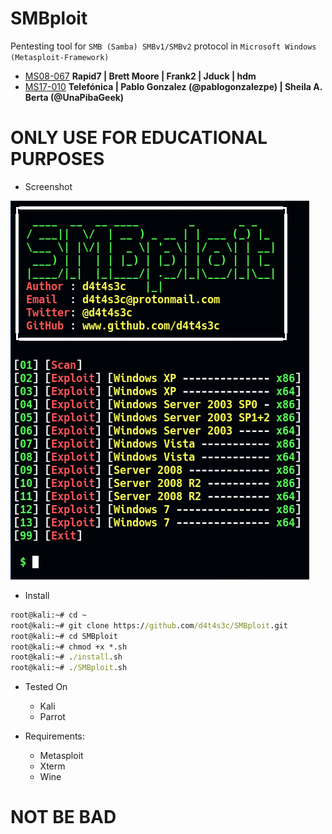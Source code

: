 # SMBploit

Pentesting tool for `SMB (Samba) SMBv1/SMBv2` protocol in `Microsoft Windows (Metasploit-Framework)`

* [MS08-067](https://www.rapid7.com/db/modules/exploit/windows/smb/ms08_067_netapi/) **Rapid7 | Brett Moore | Frank2 | Jduck | hdm**
* [MS17-010](https://github.com/Telefonica/Eternalblue-Doublepulsar-Metasploit) **Telefónica | Pablo Gonzalez (@pablogonzalezpe) | Sheila A. Berta (@UnaPibaGeek)**

# ONLY USE FOR EDUCATIONAL PURPOSES

* Screenshot


![](/screenshot/screenshot2.png)

* Install

```cmd
root@kali:~# cd ~
root@kali:~# git clone https://github.com/d4t4s3c/SMBploit.git
root@kali:~# cd SMBploit
root@kali:~# chmod +x *.sh
root@kali:~# ./install.sh
root@kali:~# ./SMBploit.sh
```

* Tested On

  * Kali
  * Parrot
  
* Requirements:
   * Metasploit
   * Xterm
   * Wine

# NOT BE BAD


